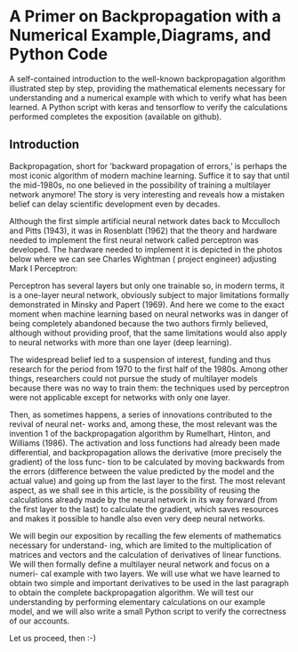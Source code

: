 # A Primer on Backpropagation with a Numerical Example,Diagrams, and Python Code

A self-contained introduction to the well-known backpropagation algorithm illustrated step by
step, providing the mathematical elements necessary for understanding and a numerical example
with which to verify what has been learned. A Python script with keras and tensorflow to verify
the calculations performed completes the exposition (available on github).

## Introduction

Backpropagation, short for ’backward propagation of errors,’ is perhaps the most iconic algorithm of
modern machine learning. Suffice it to say that until the mid-1980s, no one believed in the possibility
of training a multilayer network anymore! The story is very interesting and reveals how a mistaken
belief can delay scientific development even by decades.

Although the first simple artificial neural network dates back to Mcculloch and Pitts (1943), it
was in Rosenblatt (1962) that the theory and hardware needed to implement the first neural network
called perceptron was developed. The hardware needed to implement it is depicted in the photos below
where we can see Charles Wightman ( project engineer) adjusting Mark I Perceptron:

Perceptron has several layers but only one trainable so, in modern terms, it is a one-layer neural
network, obviously subject to major limitations formally demonstrated in Minsky and Papert (1969).
And here we come to the exact moment when machine learning based on neural networks was in danger
of being completely abandoned because the two authors firmly believed, although without providing
proof, that the same limitations would also apply to neural networks with more than one layer (deep
learning).

The widespread belief led to a suspension of interest, funding and thus research for the period from
1970 to the first half of the 1980s. Among other things, researchers could not pursue the study of
multilayer models because there was no way to train them: the techniques used by perceptron were
not applicable except for networks with only one layer.

Then, as sometimes happens, a series of innovations contributed to the revival of neural net-
works and, among these, the most relevant was the invention 1 of the backpropagation algorithm by
Rumelhart, Hinton, and Williams (1986). The activation and loss functions had already been made
differential, and backpropagation allows the derivative (more precisely the gradient) of the loss func-
tion to be calculated by moving backwards from the errors (difference between the value predicted
by the model and the actual value) and going up from the last layer to the first. The most relevant
aspect, as we shall see in this article, is the possibility of reusing the calculations already made by the
neural network in its way forward (from the first layer to the last) to calculate the gradient, which
saves resources and makes it possible to handle also even very deep neural networks.

We will begin our exposition by recalling the few elements of mathematics necessary for understand-
ing, which are limited to the multiplication of matrices and vectors and the calculation of derivatives
of linear functions. We will then formally define a multilayer neural network and focus on a numeri-
cal example with two layers. We will use what we have learned to obtain two simple and important
derivatives to be used in the last paragraph to obtain the complete backpropagation algorithm. We
will test our understanding by performing elementary calculations on our example model, and we will
also write a small Python script to verify the correctness of our accounts.

Let us proceed, then :-)
